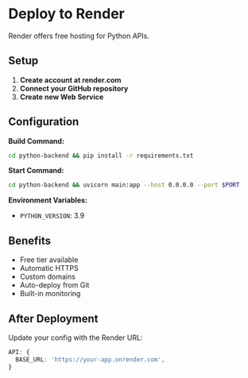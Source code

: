 # Deploy to Render

Render offers free hosting for Python APIs.

## Setup

1. **Create account at render.com**
2. **Connect your GitHub repository**
3. **Create new Web Service**

## Configuration

**Build Command:**
```bash
cd python-backend && pip install -r requirements.txt
```

**Start Command:**
```bash
cd python-backend && uvicorn main:app --host 0.0.0.0 --port $PORT
```

**Environment Variables:**
- `PYTHON_VERSION`: 3.9

## Benefits

- Free tier available
- Automatic HTTPS
- Custom domains
- Auto-deploy from Git
- Built-in monitoring

## After Deployment

Update your config with the Render URL:
```typescript
API: {
  BASE_URL: 'https://your-app.onrender.com',
}
```
